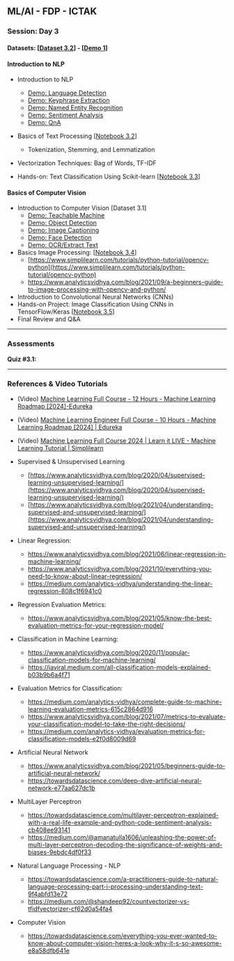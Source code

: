 

## **ML/AI - FDP - ICTAK**
### **Session: Day 3**
#### **Datasets:** [[Dataset 3.2](https://github.com/tech4alltraining/aiml/raw/refs/heads/main/datasets_cv_nlp.zip)] -  [[Demo 1](https://techcommunity.microsoft.com/blog/azure-ai-services-blog/explore-azure-ai-services-curated-list-of-prebuilt-models-and-demos/4230788)]
#### **Introduction to NLP**
- Introduction to NLP
  - [Demo: Language Detection](https://language.cognitive.azure.com/tryout/detectLanguage)
  - [Demo: Keyphrase Extraction](https://language.cognitive.azure.com/tryout/keyPhrases)
  - [Demo: Named Entity Recognition](https://language.cognitive.azure.com/tryout/namedEntities)
  - [Demo: Sentiment Analysis](https://language.cognitive.azure.com/tryout/sentiment)
  - [Demo: QnA](https://language.cognitive.azure.com/tryout/answerQuestions)

- Basics of Text Processing  [[Notebook 3.2](https://colab.research.google.com/drive/1gQXofW7Q86UFYL4h3Af6Chcr4ClNmd5U?usp=sharing)]
  - Tokenization, Stemming, and Lemmatization
- Vectorization Techniques: Bag of Words, TF-IDF
- Hands-on: Text Classification Using Scikit-learn [[Notebook 3.3](https://colab.research.google.com/drive/1nsgcf5I86me2yyKoWdyh9Cpas0A5ZBTV?usp=sharing)]

#### **Basics of Computer Vision**

- Introduction to Computer Vision [Dataset 3.1]
  - [Demo: Teachable Machine](https://teachablemachine.withgoogle.com/train)
  - [Demo: Object Detection](https://portal.vision.cognitive.azure.com/demo/generic-object-detection)
  - [Demo: Image Captioning](https://portal.vision.cognitive.azure.com/demo/image-captioning)
  - [Demo: Face Detection](https://portal.vision.cognitive.azure.com/demo/face-detection)
  - [Demo: OCR/Extract Text](https://portal.vision.cognitive.azure.com/demo/extract-text-from-images)
- Basics Image Processing: [[Notebook 3.4](https://colab.research.google.com/drive/1XfsRBPlc4BTpd6Qr7FRel24C_Yu2tyIb?usp=sharing)]
  - [https://www.simplilearn.com/tutorials/python-tutorial/opencv-python](https://www.simplilearn.com/tutorials/python-tutorial/opencv-python)
  - https://www.analyticsvidhya.com/blog/2021/09/a-beginners-guide-to-image-processing-with-opencv-and-python/
- Introduction to Convolutional Neural Networks (CNNs)
- Hands-on Project: Image Classification Using CNNs in TensorFlow/Keras [[Notebook 3.5](https://colab.research.google.com/drive/1__mIJ7vivKvJ13kgtV-sx-nwotZFaqYR?usp=sharing)]
- Final Review and Q&A
---

### **Assessments**
**Quiz #3.1:**
___

### **References & Video Tutorials**
- (Video) [Machine Learning Full Course - 12 Hours - Machine Learning Roadmap [2024]-Edureka](https://www.youtube.com/watch?v=N5fSpaaxoZc)
- (Video) [Machine Learning Engineer Full Course - 10 Hours - Machine Learning Roadmap [2024] | Edureka](https://www.youtube.com/watch?v=kx7JCsRdMGQ)
- (Video) [Machine Learning Full Course 2024 | Learn it LIVE - Machine Learning Tutorial | Simplilearn](https://www.youtube.com/watch?v=fTmR-br9Mjw)
- Supervised & Unsupervised Learning
  - [https://www.analyticsvidhya.com/blog/2020/04/supervised-learning-unsupervised-learning/](https://www.analyticsvidhya.com/blog/2020/04/supervised-learning-unsupervised-learning/)
  - [https://www.analyticsvidhya.com/blog/2021/04/understanding-supervised-and-unsupervised-learning/](https://www.analyticsvidhya.com/blog/2021/04/understanding-supervised-and-unsupervised-learning/)
- Linear Regression:
  - https://www.analyticsvidhya.com/blog/2021/06/linear-regression-in-machine-learning/
  - https://www.analyticsvidhya.com/blog/2021/10/everything-you-need-to-know-about-linear-regression/
  - https://medium.com/analytics-vidhya/understanding-the-linear-regression-808c1f6941c0
- Regression Evaluation Metrics:
  - https://www.analyticsvidhya.com/blog/2021/05/know-the-best-evaluation-metrics-for-your-regression-model/
- Classification in Machine Learning:
  - https://www.analyticsvidhya.com/blog/2020/11/popular-classification-models-for-machine-learning/
  - https://iaviral.medium.com/all-classification-models-explained-b03b9b6a4f71
- Evaluation Metrics for Classification:
  - https://medium.com/analytics-vidhya/complete-guide-to-machine-learning-evaluation-metrics-615c2864d916
  - https://www.analyticsvidhya.com/blog/2021/07/metrics-to-evaluate-your-classification-model-to-take-the-right-decisions/
  - https://medium.com/analytics-vidhya/evaluation-metrics-for-classification-models-e2f0d8009d69
- Artificial Neural Network
  - https://www.analyticsvidhya.com/blog/2021/05/beginners-guide-to-artificial-neural-network/
  - https://towardsdatascience.com/deep-dive-artificial-neural-network-e77aa627dc1b
- MultiLayer Perceptron
  - https://towardsdatascience.com/multilayer-perceptron-explained-with-a-real-life-example-and-python-code-sentiment-analysis-cb408ee93141
  - https://medium.com/@amanatulla1606/unleashing-the-power-of-multi-layer-perceptron-decoding-the-significance-of-weights-and-biases-9ebdc4df0f33

- Natural Language Processing - NLP
  - https://towardsdatascience.com/a-practitioners-guide-to-natural-language-processing-part-i-processing-understanding-text-9f4abfd13e72
  - https://medium.com/@shandeep92/countvectorizer-vs-tfidfvectorizer-cf62d0a54fa4
- Computer Vision
  - https://towardsdatascience.com/everything-you-ever-wanted-to-know-about-computer-vision-heres-a-look-why-it-s-so-awesome-e8a58dfb641e
